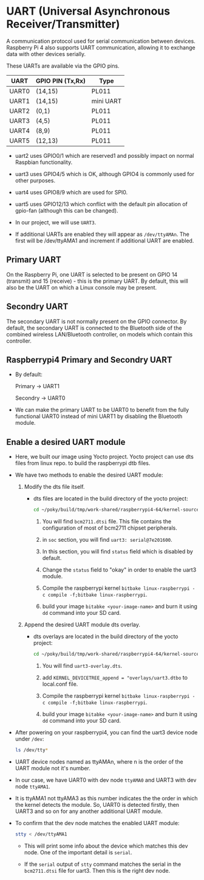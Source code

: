 # UART (Universal Asynchronous Receiver/Transmitter)

A communication protocol used for serial communication between devices. Raspberry Pi 4 also supports UART communication, allowing it to exchange data with other devices serially.

These UARTs are available via the GPIO pins.

|       UART      |     GPIO PIN (Tx,Rx)    |     Type     |
|-----------------|-------------------------|--------------|
| UART0           | (14,15)                 | PL011        |
| UART1           | (14,15)                 | mini UART    |
| UART2           | (0,1)                   | PL011        |
| UART3           | (4,5)                   | PL011        |
| UART4           | (8,9)                   | PL011        |
| UART5           | (12,13)                 | PL011        |

- uart2 uses GPIO0/1 which are reserved1 and possibly impact on normal Raspbian functionality.

- uart3 uses GPIO4/5 which is OK, although GPIO4 is commonly used for other purposes.

- uart4 uses GPIO8/9 which are used for SPI0.

- uart5 uses GPIO12/13 which conflict with the default pin allocation of gpio-fan (although this can be changed).

- In our project, we will use `UART3`.

- If additional UARTs are enabled they will appear as `/dev/ttyAMAn`. The first will be /dev/ttyAMA1 and increment if additional UART are enabled.

## Primary UART

On the Raspberry Pi, one UART is selected to be present on GPIO 14 (transmit) and 15 (receive) - this is the primary UART. By default, this will also be the UART on which a Linux console may be present.

## Secondry UART

The secondary UART is not normally present on the GPIO connector. By default, the secondary UART is connected to the Bluetooth side of the combined wireless LAN/Bluetooth controller, on models which contain this controller.

## Raspberrypi4 Primary and Secondry UART

- By default:

    Primary -> UART1

    Secondry -> UART0

- We can make the primary UART to be UART0 to benefit from the fully functional UART0 instead of mini UART1 by disabling the Bluetooth module.

## Enable a desired UART module 

- Here, we built our image using Yocto project. Yocto project can use dts files from linux repo. to build the raspberrypi dtb files.

- We have two methods to enable the desired UART module:

    1. Modify the dts file itself.

        - dts files are located in the build directory of the yocto project:

            ```bash
            cd ~/poky/build/tmp/work-shared/raspberrypi4-64/kernel-source/arch/arm/boot/dts
            ```
            1. You will find `bcm2711.dtsi` file. This file contains the configuration of most of bcm2711 chipset peripherals.

            2. in `soc` section, you will find `uart3: serial@7e201600`.

            3. In this section, you will find `status` field which is disabled by default.

            4. Change the `status` field to "okay" in order to enable the uart3 module.

            5. Compile the raspberrypi kernel `bitbake linux-raspberrypi -c compile -f;bitbake linux-raspberrypi`.

            6. build your image `bitabke <your-image-name>` and burn it using `dd` command into your SD card.

    2. Append the desired UART module dts overlay.

        - dts overlays are located in the build directory of the yocto project:

            ```bash
            cd ~/poky/build/tmp/work-shared/raspberrypi4-64/kernel-source/arch/arm/boot/dts/overlays
            ```
            1. You will find `uart3-overlay.dts`.

            2. add `KERNEL_DEVICETREE_append = "overlays/uart3.dtbo` to local.conf file.

            3. Compile the raspberrypi kernel `bitbake linux-raspberrypi -c compile -f;bitbake linux-raspberrypi`.

            4. build your image `bitabke <your-image-name>` and burn it using `dd` command into your SD card.
        
- After powering on your raspberrypi4, you can find the uart3 device node under `/dev`:

    ```bash
    ls /dev/tty*
    ```
- UART device nodes named as ttyAMAn, where n is the order of the UART module not it's number.

- In our case, we have UART0 with dev node `ttyAMA0` and UART3 with dev node `ttyAMA1`.

- It is ttyAMA1 not ttyAMA3 as this number indicates the the order in which the kernel detects the module. So, UART0 is detected firstly, then UART3 and so on for any another additional UART module.

- To confirm that the dev node matches the enabled UART module:

    ```bash
    stty < /dev/ttyAMA1
    ```
    - This will print some info about the device which matches this dev node. One of the important detail is `serial`.

    - If the `serial` output of `stty` command matches the serial in the `bcm2711.dtsi` file for uart3. Then this is the right dev node. 